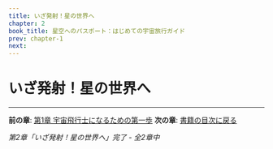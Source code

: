```yaml
---
title: いざ発射！星の世界へ
chapter: 2
book_title: 星空へのパスポート：はじめての宇宙旅行ガイド
prev: chapter-1
next:
---
```


# いざ発射！星の世界へ



---

**前の章**: [第1章 宇宙飛行士になるための第一歩](chapter-1.md)
**次の章**: [書籍の目次に戻る](index.md)

*第2章「いざ発射！星の世界へ」完了 - 全2章中*
